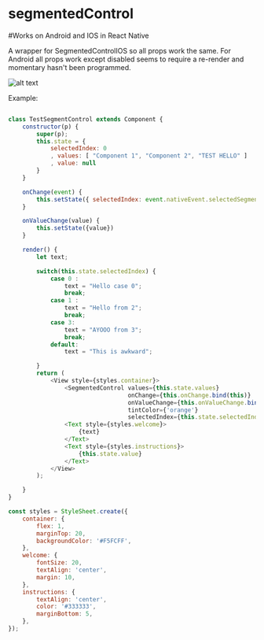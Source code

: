# segmentedControl

#Works on Android and IOS in React Native

A wrapper for SegmentedControlIOS so all props work the same.
For Android all props work except disabled seems to require 
a re-render and momentary hasn't been programmed.

![alt text](https://github.com/natdm/segmentedControl/segmentedControl.gif "Segmented Control GIF Android")

Example:
```javascript

class TestSegmentControl extends Component {
    constructor(p) {
        super(p);
        this.state = {
            selectedIndex: 0
            , values: [ "Component 1", "Component 2", "TEST HELLO" ]
            , value: null
        }
    }

    onChange(event) {
        this.setState({ selectedIndex: event.nativeEvent.selectedSegmentIndex });
    }

    onValueChange(value) {
        this.setState({value})
    }

    render() {
        let text;

        switch(this.state.selectedIndex) {
            case 0 :
                text = "Hello case 0";
                break;
            case 1 :
                text = "Hello from 2";
                break;
            case 3:
                text = "AYOOO from 3";
                break;
            default:
                text = "This is awkward";

        }
        return (
            <View style={styles.container}>
                <SegmentedControl values={this.state.values}
                                  onChange={this.onChange.bind(this)}
                                  onValueChange={this.onValueChange.bind(this)}
                                  tintColor={'orange'}
                                  selectedIndex={this.state.selectedIndex}/>
                <Text style={styles.welcome}>
                    {text}
                </Text>
                <Text style={styles.instructions}>
                    {this.state.value}
                </Text>
            </View>
        );

    }
}

const styles = StyleSheet.create({
    container: {
        flex: 1,
        marginTop: 20,
        backgroundColor: '#F5FCFF',
    },
    welcome: {
        fontSize: 20,
        textAlign: 'center',
        margin: 10,
    },
    instructions: {
        textAlign: 'center',
        color: '#333333',
        marginBottom: 5,
    },
});
```